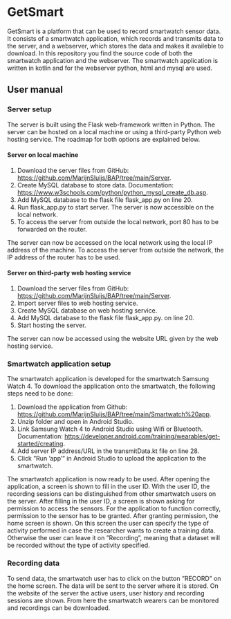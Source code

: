 # GetSmart

GetSmart is a platform that can be used to record smartwatch sensor data. It consists of a smartwatch application, which records and transmits data to the server, and a webserver, which stores the data and makes it availeble to download. In this repository you find the source code of both the smartwatch application and the webserver. The smartwatch application is written in kotlin and for the webserver python, html and mysql are used. 

## User manual
### Server setup
The server is built using the Flask web-framework written in Python. The server can be hosted on a
local machine or using a third-party Python web hosting service. The roadmap for both options are
explained below.

#### Server on local machine
1. Download the server files from GitHub:
https://github.com/MarijnSluijs/BAP/tree/main/Server.
2. Create MySQL database to store data. Documentation:
https://www.w3schools.com/python/python_mysql_create_db.asp.
3. Add MySQL database to the flask file flask_app.py on line 20.
4. Run flask_app.py to start server. The server is now accessible on the local network.
5. To access the server from outside the local network, port 80 has to be forwarded on the router.

The server can now be accessed on the local network using the local IP address of the machine. To
access the server from outside the network, the IP address of the router has to be used.

#### Server on third-party web hosting service
1. Download the server files from GitHub:
https://github.com/MarijnSluijs/BAP/tree/main/Server.
2. Import server files to web hosting service.
3. Create MySQL database on web hosting service.
4. Add MySQL database to the flask file flask_app.py. on line 20.
5. Start hosting the server.

The server can now be accessed using the website URL given by the web hosting service.

### Smartwatch application setup
The smartwatch application is developed for the smartwatch Samsung Watch 4. To download the
application onto the smartwatch, the following steps need to be done:

1. Download the application from Github:
https://github.com/MarijnSluijs/BAP/tree/main/Smartwatch%20app.
2. Unzip folder and open in Android Studio.
3. Link Samsung Watch 4 to Android Studio using Wifi or Bluetooth. Documentation:
https://developer.android.com/training/wearables/get-started/creating.
4. Add server IP address/URL in the transmitData.kt file on line 28.
5. Click ”Run ’app’” in Android Studio to upload the application to the smartwatch.

The smartwatch application is now ready to be used. After opening the application, a screen is shown
to fill in the user ID. With the user ID, the recording sessions can be distinguished from
other smartwatch users on the server. After filling in the user ID, a screen is shown asking for
permission to access the sensors. For the application to function correctly, permission
to the sensor has to be granted. After granting permission, the home screen is shown.
On this screen the user can specify the type of activity performed in case the researcher wants to
create a training data. Otherwise the user can leave it on ”Recording”, meaning that a dataset will be
recorded without the type of activity specified.

### Recording data
To send data, the smartwatch user has to click on the button ”RECORD” on the home screen. The
data will be sent to the server where it is stored. On the website of the server the active users, user
history and recording sessions are shown. From here the smartwatch wearers can be monitored and
recordings can be downloaded.
